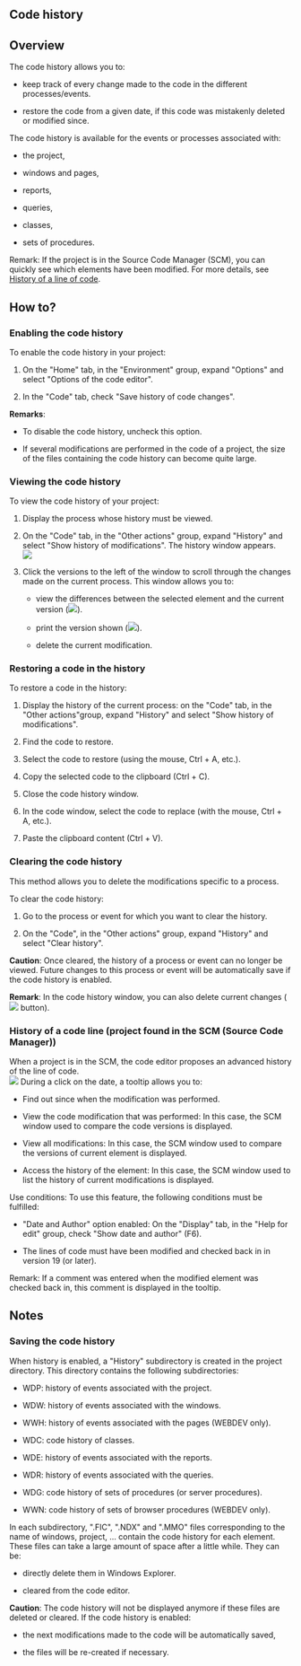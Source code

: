 


## Code history 
			



<a name="NOTE1"></a>
<a name="NOTE1_1"></a>


## Overview
<a name="overview_ELTTEXTE000258"></a>
The code history allows you to:

- keep track of every change made to the code in the different processes/events.

- restore the code from a given date, if this code was mistakenly deleted or modified since.




The code history is available for the events or processes associated with:

- the project,

- windows and pages,

- reports, 

- queries,

- classes,

- sets of procedures.


Remark: If the project is in the Source Code Manager (SCM), you can quickly see which elements have been modified. For more details, see [History of a line of code](#NOTE2_5).

<a name="NOTE2"></a>
<a name="NOTE2_1"></a>


## How to?
<a name="how_ELTTEXTE000282"></a>


### Enabling the code history
<a name="enabling_the_code_history_ELTPARAGRAPHE000035"></a>

To enable the code history in your project:

1. On the "Home" tab, in the "Environment" group, expand "Options" and select "Options of the code editor".

2. In the "Code" tab, check "Save history of code changes".




**Remarks**:

- To disable the code history, uncheck this option.

- If several modifications are performed in the code of a project, the size of the files containing the code history can become quite large.



<a name="NOTE2_2"></a>


### Viewing the code history
<a name="viewing_the_code_history_ELTPARAGRAPHE000066"></a>

To view the code history of your project:

1. Display the process whose history must be viewed.

2. On the "Code" tab, in the "Other actions" group, expand "History" and select "Show history of modifications". The history window appears.<br>![](https://doc.pcsoft.fr/en-US/images/image.awp?langid=3&name=Historique-de-code.gif)


3. Click the versions to the left of the window to scroll through the changes made on the current process. This window allows you to:

	- view the differences between the selected element and the current version (![](https://doc.pcsoft.fr/en-US/images/image.awp?langid=3&name=Btn_Diff.gif)).

	- print the version shown (![](https://doc.pcsoft.fr/en-US/images/image.awp?langid=3&name=btn_imp.gif)).

	- delete the current modification.






<a name="NOTE2_3"></a>


### Restoring a code in the history
<a name="restoring_code_the_history_ELTPARAGRAPHE000098"></a>

To restore a code in the history:

1. Display the history of the current process: on the "Code" tab, in the "Other actions"group, expand "History" and select "Show history of modifications".

2. Find the code to restore.

3. Select the code to restore (using the mouse, Ctrl + A, etc.).

4. Copy the selected code to the clipboard (Ctrl + C).

5. Close the code history window.

6. In the code window, select the code to replace (with the mouse, Ctrl + A, etc.).

7. Paste the clipboard content (Ctrl + V).



<a name="NOTE2_4"></a>


### Clearing the code history
<a name="clearing_the_code_history_ELTPARAGRAPHE000125"></a>

This method allows you to delete the modifications specific to a process.

To clear the code history:

1. Go to the process or event for which you want to clear the history.

2. On the "Code", in the "Other actions" group, expand "History" and select "Clear history".




**Caution**: Once cleared, the history of a process or event can no longer be viewed. Future changes to this process or event will be automatically save if the code history is enabled.

**Remark**: In the code history window, you can also delete current changes (![](https://doc.pcsoft.fr/en-US/images/image.awp?langid=3&name=IconeSupprime.gif) button).
<a name="NOTE2_5"></a>


### History of a code line (project found in the SCM (Source Code Manager))
<a name="history_code_line_project_found_the_scm_source_code_manager_ELTPARAGRAPHE000155"></a>

When a project is in the SCM, the code editor proposes an advanced history of the line of code. <br>![](https://doc.pcsoft.fr/en-US/images/image.awp?langid=3&name=Historique_Code_GDS.gif)
 During a click on the date, a tooltip allows you to: 

- Find out since when the modification was performed. 

- View the code modification that was performed: In this case, the SCM window used to compare the code versions is displayed. 

- View all modifications: In this case, the SCM window used to compare the versions of current element is displayed. 

- Access the history of the element: In this case, the SCM window used to list the history of current modifications is displayed. 




Use conditions: To use this feature, the following conditions must be fulfilled: 

- "Date and Author" option enabled: On the "Display" tab, in the "Help for edit" group, check "Show date and author" (F6). 

- The lines of code must have been modified and checked back in in version 19 (or later). 




Remark: If a comment was entered when the modified element was checked back in, this comment is displayed in the tooltip. 

<a name="NOTE3"></a>
<a name="NOTE3_1"></a>


## Notes
<a name="notes_ELTTEXTE000330"></a>


### Saving the code history
<a name="saving_the_code_history_ELTPARAGRAPHE000190"></a>

When history is enabled, a "History" subdirectory is created in the project directory. This directory contains the following subdirectories:

- WDP: history of events associated with the project. 

- WDW: history of events associated with the windows.

- WWH: history of events associated with the pages (WEBDEV only).

- WDC: code history of classes.

- WDE: history of events associated with the reports.

- WDR: history of events associated with the queries.

- WDG: code history of sets of procedures (or server procedures).

- WWN: code history of sets of browser procedures (WEBDEV only).




In each subdirectory, ".FIC", ".NDX" and ".MMO" files corresponding to the name of windows, project, ... contain the code history for each element. These files can take a large amount of space after a little while. They can be:

- directly delete them in Windows Explorer.

- cleared from the code editor.




**Caution**: The code history will not be displayed anymore if these files are deleted or cleared. If the code history is enabled:

- the next modifications made to the code will be automatically saved, 

- the files will be re-created if necessary.





